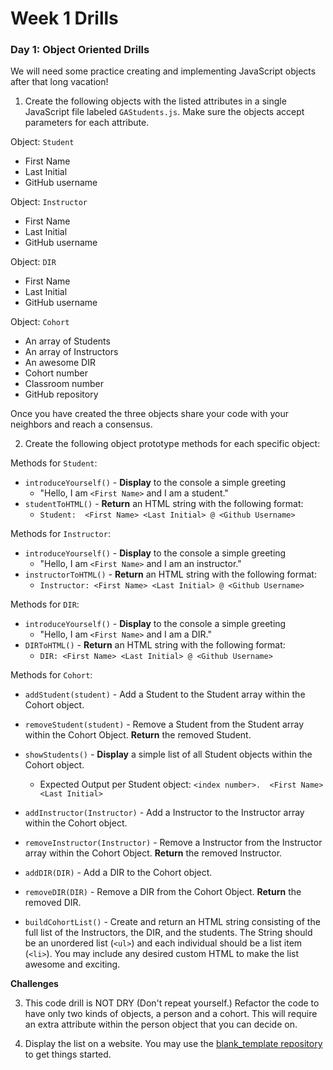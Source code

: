 # Week 1 Drills

 
### Day 1: Object Oriented Drills
We will need some practice creating and implementing JavaScript objects after that long vacation! 

1.  Create the following objects with the listed attributes in a single JavaScript file labeled `GAStudents.js`. Make sure the objects accept parameters for each attribute. 

 Object:  `Student`
 -  First Name
 -  Last Initial
 -  GitHub username
 
 Object:  `Instructor`  
 
 -  First Name
 -  Last Initial
 -  GitHub username
 
 Object:  `DIR`  
 
 -  First Name
 -  Last Initial
 -  GitHub username
   
 Object: `Cohort`  
 
 - An array of Students
 - An array of Instructors
 - An awesome DIR
 - Cohort number
 - Classroom number
 - GitHub repository

 Once you have created the three objects share your code with your neighbors and reach a consensus.

2.  Create the following object prototype methods for each specific object:

 Methods for `Student`:
 - `introduceYourself()` - **Display** to the console a simple greeting
      - "Hello, I am `<First Name>` and I am a student."
 - `studentToHTML()` - **Return** an HTML string with the following format: 
      - `Student:  <First Name> <Last Initial> @ <Github Username>`
 
 Methods for `Instructor`:  
 
 - `introduceYourself()` - **Display** to the console a simple greeting
      - "Hello, I am `<First Name>` and I am an instructor."
 - `instructorToHTML()` - **Return** an HTML string with the following format: 
      - `Instructor: <First Name> <Last Initial> @ <Github Username>`
  
 Methods for `DIR`:  
 
 - `introduceYourself()` - **Display** to the console a simple greeting
      - "Hello, I am `<First Name>` and I am a DIR."
 - `DIRToHTML()` - **Return** an HTML string with the following format: 
      - `DIR: <First Name> <Last Initial> @ <Github Username>`
 
 Methods for `Cohort`:
 
 - `addStudent(student)` - Add a Student to the Student array within the Cohort object.  
 - `removeStudent(student)` - Remove a Student from the Student array within the Cohort Object.  **Return** the removed Student.
 - `showStudents()` - **Display** a simple list of all Student objects within the Cohort object.
 	 - Expected Output per Student object: `<index number>.  <First Name> <Last Initial>`
 
 - `addInstructor(Instructor)` - Add a Instructor to the Instructor array within the Cohort object.  
 - `removeInstructor(Instructor)` - Remove a Instructor from the Instructor array within the Cohort Object.  **Return** the removed Instructor.
 
 - `addDIR(DIR)` - Add a DIR to the Cohort object.  
 - `removeDIR(DIR)` - Remove a DIR from the Cohort Object.  **Return** the removed DIR.  
 
 - `buildCohortList()` - Create and return an HTML string consisting of the full list of the Instructors, the DIR, and the students.  The String should be an unordered list (`<ul>`) and each individual should be a list item (`<li>`). You may include any desired custom HTML to make the list awesome and exciting.

**Challenges**  

3.  This code drill is NOT DRY (Don't repeat yourself.) Refactor the code to have only two kinds of objects, a person and a cohort.  This will require an extra attribute within the person object that you can decide on.

4.  Display the list on a website.  You may use the <a href = "https://github.com/sf-wdi-25/blank_template">blank_template repository </a> to get things started.

<!--
### Day 2: Topic
### Day 3: Topic
### Day 4: Topic
 -->
